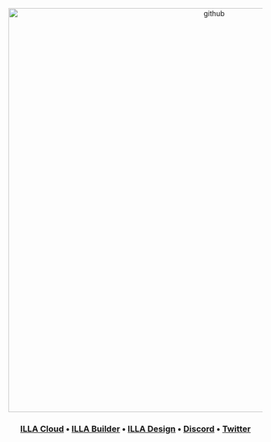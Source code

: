 <p align="center">
<a href="https://cloud.illacloud.com?utm_source=github&utm_medium=readme&utm_campaign=github-readme">
  <img width="800" alt="github" src="https://github.com/illacloud/.github/assets/7929686/2f07fc5a-4ac3-4754-ad15-0e30e4180fd9">
</a>
</p>
<h3 align="center">
 
  <b><a href="https://cloud.illacloud.com?utm_source=github&utm_medium=readme&utm_campaign=github-readme">ILLA Cloud</a>
  •
  <a href="https://github.com/illacloud/illa-builder">ILLA Builder</a>
  •
  <a href="https://github.com/illacloud/illa-design">ILLA Design</a>
  •
  <a href="https://discord.gg/illacloud">Discord</a>
  •
  <a href="https://twitter.com/illacloudHQ">Twitter</a>
</h3>
</a>


